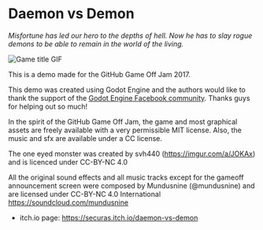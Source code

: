 # Daemon vs Demon

*Misfortune has led our hero to the depths of hell.
Now he has to slay rogue demons to be able to remain in the world of the living.*

![Game title GIF](https://img.itch.zone/aW1hZ2UvMTk3NzMxLzkyODI5My5naWY=/315x250%23c/8Zpi6U.gif)

This is a demo made for the GitHub Game Off Jam 2017.

This demo was created using Godot Engine and the authors would like to thank the support
of the [Godot Engine Facebook community](https://www.facebook.com/groups/godotengine/).
Thanks guys for helping out so much!

In the spirit of the GitHub Game Off Jam, the game and most graphical assets are freely
available with a very permissible MIT license. Also, the music and sfx are available
under a CC license.

The one eyed monster was created by svh440 (https://imgur.com/a/JOKAx) and is licenced under CC-BY-NC 4.0

All the original sound effects and all music tracks except for the gameoff announcement screen were composed by Mundusnine (@mundusnine)  and are licensed under CC-BY-NC 4.0 International https://soundcloud.com/mundusnine


- itch.io page: https://securas.itch.io/daemon-vs-demon
